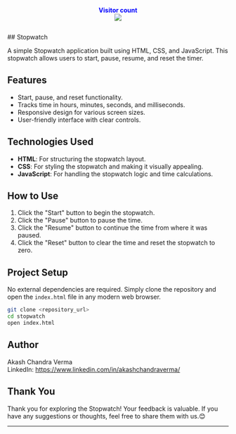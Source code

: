 <p align="center">
  <b style="color: blue;  ">Visitor count</b>
  <br>
  <a style="" href="https://github.com/Akki-soni">
  <img src="https://komarev.com/ghpvc/?username=akki-soni&label=Profile%20views&color=0e75b6&style=flat" />
  </a>
</p>
<p align="center"> <a href="https://twitter.com/" target="blank"><img src="https://img.shields.io/twitter/follow/?logo=twitter&style=for-the-badge" alt="" /></a> </p>
## Stopwatch

A simple Stopwatch application built using HTML, CSS, and JavaScript. This stopwatch allows users to start, pause, resume, and reset the timer.

## Features

- Start, pause, and reset functionality.
- Tracks time in hours, minutes, seconds, and milliseconds.
- Responsive design for various screen sizes.
- User-friendly interface with clear controls.

## Technologies Used

- **HTML**: For structuring the stopwatch layout.
- **CSS**: For styling the stopwatch and making it visually appealing.
- **JavaScript**: For handling the stopwatch logic and time calculations.

## How to Use

1. Click the "Start" button to begin the stopwatch.
2. Click the "Pause" button to pause the time.
3. Click the "Resume" button to continue the time from where it was paused.
4. Click the "Reset" button to clear the time and reset the stopwatch to zero.

## Project Setup

No external dependencies are required. Simply clone the repository and open the `index.html` file in any modern web browser.

```bash
git clone <repository_url>
cd stopwatch
open index.html
```

## Author

Akash Chandra Verma \
LinkedIn: https://www.linkedin.com/in/akashchandraverma/

## Thank You

Thank you for exploring the Stopwatch! Your feedback is valuable. If you have any suggestions or thoughts, feel free to share them with us.😊

---
